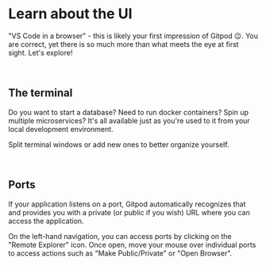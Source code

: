 # Learn about the UI

"VS Code in a browser" - this is likely your first impression of Gitpod 😉. You are correct, yet there is so much more than what meets the eye at first sight. Let's explore!

<br />

## The terminal

Do you want to start a database? Need to run docker containers? Spin up multiple microservices? It's all available just as you're used to it from your local development environment.

Split terminal windows or add new ones to better organize yourself.

<br />

## Ports

If your application listens on a port, Gitpod automatically recognizes that and provides you with a private (or public if you wish) URL where you can access the application.

On the left-hand navigation, you can access ports by clicking on the "Remote Explorer" icon. Once open, move your mouse over individual ports to access actions such as "Make Public/Private" or "Open Browser".

